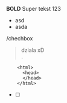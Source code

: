 **BOLD**
Super tekst 123 
+ asd
+ asda

/chechbox
> dziala xD\
>. 
```
    <html>
      <head>
      </head>
    </html>
```
 - [ ]